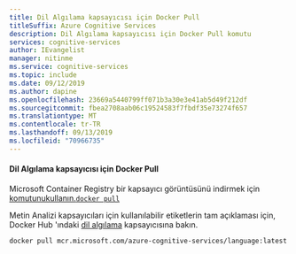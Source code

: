 ```yaml
---
title: Dil Algılama kapsayıcısı için Docker Pull
titleSuffix: Azure Cognitive Services
description: Dil Algılama kapsayıcısı için Docker Pull komutu
services: cognitive-services
author: IEvangelist
manager: nitinme
ms.service: cognitive-services
ms.topic: include
ms.date: 09/12/2019
ms.author: dapine
ms.openlocfilehash: 23669a5440799ff071b3a30e3e41ab5d49f212df
ms.sourcegitcommit: fbea2708aab06c19524583f7fbdf35e73274f657
ms.translationtype: MT
ms.contentlocale: tr-TR
ms.lasthandoff: 09/13/2019
ms.locfileid: "70966735"
---
```

#### <a name="docker-pull-for-the-language-detection-container"></a>Dil Algılama kapsayıcısı için Docker Pull

Microsoft Container Registry bir kapsayıcı görüntüsünü indirmek için [komutunukullanın.`docker pull`](https://docs.docker.com/engine/reference/commandline/pull/)

Metin Analizi kapsayıcıları için kullanılabilir etiketlerin tam açıklaması için, Docker Hub 'ındaki [dil algılama](https://go.microsoft.com/fwlink/?linkid=2018759) kapsayıcısına bakın.

```
docker pull mcr.microsoft.com/azure-cognitive-services/language:latest
```
